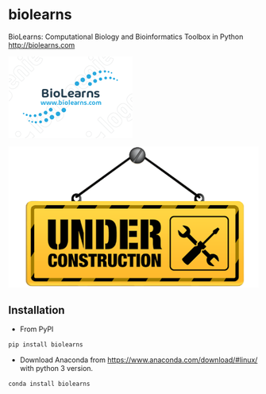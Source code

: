 # biolearns
BioLearns: Computational Biology and Bioinformatics Toolbox in Python http://biolearns.com

![BioLearns](figures/logo.png)

![BioLearns](figures/construction.png)

## Installation

* From PyPI

```bash
pip install biolearns
```


* Download Anaconda from https://www.anaconda.com/download/#linux/ with python 3 version.

```bash
conda install biolearns
```

